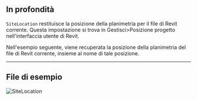 ## In profondità
`SiteLocation` restituisce la posizione della planimetria per il file di Revit corrente. Questa impostazione si trova in Gestisci>Posizione progetto nell'interfaccia utente di Revit.

Nell'esempio seguente, viene recuperata la posizione della planimetria del file di Revit corrente, insieme al nome di tale posizione.
___
## File di esempio

![SiteLocation](./DSRevitNodesUI.SiteLocation_img.jpg)
